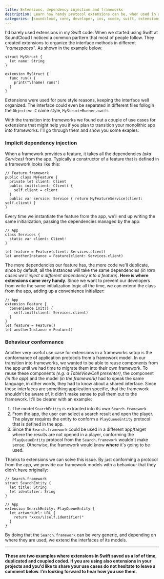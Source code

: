 ```yaml
---
title: Extensions, dependency injection and frameworks
description: Learn how handy protocol extensions can be, when used in a frameworks architecture.
categories: [soundcloud, core, developer, ios, xcode, swift, extensionss]
---
```


I'd barely used extensions in my Swift code. When we started using Swift at SoundCloud I noticed a common parttern that most of people follow. They created extensions to organize the interface methods in different _"namespaces"_. As shown in the example below:

```language-swift
struct MyStruct {
  let name: String
}

extension MyStruct {
  func run() {
    print("\(name) runs")
  }
}
```

Extensions were used for pure style reasons, keeping the interface well organized. The interface could even be separated in different files follogin the `Objective-C` name style, `MyStruct+Runner.swift`.

With the transition into frameworks we found out a couple of use cases for extensions that might help you if you plan to transition your monolithic app into frameworks. I'll go through them and show you some exaples:

### Implicit dependency injection

When a framework provides a feature, it takes all the dependencies _(aka Services)_ from the app. Typically a constructor of a feature that is defined in a framework looks like this:

```language-swift
// Feature.framework
public class MyFeature {
  private let client: Client
  public init(client: Client) {
    self.client = client
  }
  public var service: Service { return MyFeatureService(client: self.client) }
}

```

Every time we instantiate the feature from the app, we'll end up writing the same initialization, passing the dependencies managed by the app:

```language-swift
// App
class Services {
  static var client: Client!
}

let feature = Feature(client: Services.client)
let anotherInstance = Feature(client: Services.client)
```

The more dependencies our feature has, the more code we'll duplicate, since by default, all the instances will take the same dependencies _(in rare cases we'll inject a different dependency into a feature)_. **Here is where extensions came very handy**. Since we want to prevent our developers from write the same initialization logic all the time, we can extend the class from the app, adding up a convenience initializer:

```language-swift
// App
extension Feature {
  convenience init() {
    self.init(client: Services.client)
  }
}
let feature = Feature()
let anotherInstance = Feature()
```

### Behaviour conformance

Another very useful use case for extensions in a frameworks setup is the conformance of application protocols from a framework model. In our transition into frameworks, we wanted to be able to reuse components from the app until we had time to migrate them into their own framework. To reuse these components _(e.g. a TableViewCell presenter)_, the component _(in the app)_ and the model _(in the framework)_ had to speak the same language, in other words, they had to know about a shared interface. Since these interfaces are something application specific, that the framework shouldn't be aware of, it didn't make sense to pull them out to the framework. It'll be clearer with an example:

1. The model `SearchEntity` is extracted into its own `Search.framework`.
2. From the app, the user can select a search result and open the player. The player requires the entity to conform a `PlayQueueEntity` protocol that is defined in the app.
3. Since the `Search.framework` could be used in a different app/target where the results are not opened in a player, conforming the `PlayQueueEntity` protocol from the `Search.framework` wouldn't make sense. Otherwise, the framework would know **where** it's going to be used.

Thanks to extensions we can solve this issue. By just conforming a protocol from the app, we provide our framework models with a behaviour that they didn't have originally:

```language-swift
// Search.framework
struct SearchEntity {
  let title: String
  let identifier: Sring
}

// App
extension SearchEntity: PlayQueueEntity {
  let artworkUrl: URL {
    return "xxxx/\(self.identifier)"
  }
}
```

By doing that the `Search.framework` can be very generic, and depending on where they are used, we extend the interfaces of its models.

---

#### These are two examples where extensions in Swift saved us a lof of time, duplicated and coupled coded. If you are using also entensions in your projects and you'd like to share your use cases do not hesitate to leave a comment below. I'm looking forward to hear how you use them.
